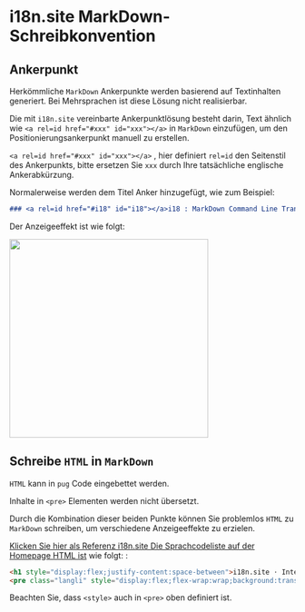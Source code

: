 # i18n.site MarkDown-Schreibkonvention

## Ankerpunkt

Herkömmliche `MarkDown` Ankerpunkte werden basierend auf Textinhalten generiert. Bei Mehrsprachen ist diese Lösung nicht realisierbar.

Die mit `i18n.site` vereinbarte Ankerpunktlösung besteht darin, Text ähnlich wie `<a rel=id href="#xxx" id="xxx"></a>` in `MarkDown` einzufügen, um den Positionierungsankerpunkt manuell zu erstellen.

`<a rel=id href="#xxx" id="xxx"></a>` , hier definiert `rel=id` den Seitenstil des Ankerpunkts, bitte ersetzen Sie `xxx` durch Ihre tatsächliche englische Ankerabkürzung.

Normalerweise werden dem Titel Anker hinzugefügt, wie zum Beispiel:

```md
### <a rel=id href="#i18" id="i18"></a>i18 : MarkDown Command Line Translation Tool
```

Der Anzeigeeffekt ist wie folgt:

<img src="//p.3ti.site/1721381136.avif" width="350">

## Schreibe `HTML` in `MarkDown`

`HTML` kann in `pug` Code eingebettet werden.

Inhalte in `<pre>` Elementen werden nicht übersetzt.

Durch die Kombination dieser beiden Punkte können Sie problemlos `HTML` zu `MarkDown` schreiben, um verschiedene Anzeigeeffekte zu erzielen.

[Klicken Sie hier als Referenz i18n.site Die Sprachcodeliste auf der Homepage HTML ist](//raw.githubusercontent.com/i18n-site/md/main/zh/README.md) wie folgt: :

```html
<h1 style="display:flex;justify-content:space-between">i18n.site ⋅ International Solutions<img src="//p.3ti.site/logo.svg" style="user-select:none;margin-top:-1px;width:42px"></h1>
<pre class="langli" style="display:flex;flex-wrap:wrap;background:transparent;border:1px solid #eee;font-size:12px;box-shadow:0 0 3px inset #eee;padding:12px 5px 4px 12px;justify-content:space-between;"><style>pre.langli i{font-weight:300;font-family:s;margin-right:2px;margin-bottom:8px;font-style:normal;color:#666;border-bottom:1px dashed #ccc;}</style><i>English</i><i>简体中文</i><i>Deutsch</i> … …</pre>
```

Beachten Sie, dass `<style>` auch in `<pre>` oben definiert ist.